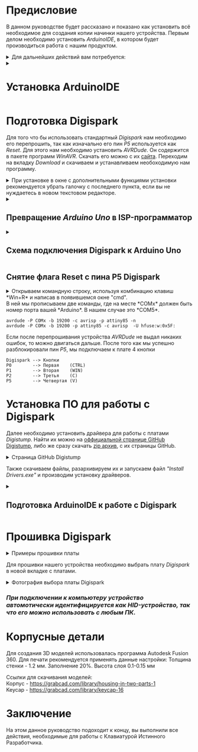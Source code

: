 # Предисловие

В данном руководстве будет рассказано и показано как установить всё необходимое для создания копии начинки нашего устройства.
Первым делом необходимо установить *ArduinoIDE*, в котором будет производиться работа с нашим продуктом.

<details>
<summary>Для дальнейших действий вам потребуется:</summary>

1.   Arduino Uno
2.   Digispark
3.   6 проводов для подключения к Arduino Uno и 9 проводов для подключения к кнопкам
4.   Персональный ПК
5.   Паяльник
6.   3D-принтер для печати корпуса
7.   Пластик для печати

</details>

<details>
<summary>

# Установка ArduinoIDE

</summary>

Данную программу можно найти на [оффициальном сайте компании Arduino](https://www.arduino.cc/en/software).

<details>
<summary>Фотография сайта Arduino.</summary>

![image](https://user-images.githubusercontent.com/102234463/166157753-82178e8b-a5e1-4c4c-9113-2db8609e7b74.png)
    
</details>

Скачиваем файл и начианем установку программы.
</details>

# Подготовка Digispark

Для того что бы использовать стандартный *Digispark* нам необходимо его перепрошить, так как изначально его пин *P5* используется как *Reset*.
Для этого нам необходимо установить *AVRDude*. Он содержится в пакете программ *WinAVR*. Скачать его можно с их [сайта](http://winavr.sourceforge.net/index.html). Переходим на вкладку *Download* и скачиваем и устанавливаем необоходимую нам программу.

<details>
<summary>При установке в окне с дополнительными функциями установки рекомендуется убрать галочку с последнего пункта, если вы не нуждаетесь в новом текстовом редакторе.</summary>

![image](https://user-images.githubusercontent.com/102234463/166182229-03588ff5-6582-4827-a518-08880f638cf6.png)
    
</details>

<details>
<summary>

## Превращение *Arduino Uno* в ISP-программатор

</summary>
Далее нам необходимо прошить одну из плат Arduino в качестве программатора. Как пример нами будет использоваться плата Arduino Uno.

<details>
<summary>Открываем ArduinoIDE и открываем уже готовый скетч программатора.</summary>

![image](https://user-images.githubusercontent.com/102234463/166183391-2d240e96-6c54-42f9-b889-5cd9acc0e34f.png)
    
</details>

<details>
<summary>Далее необходимо произвести преварительную настройку и выбрать всё необходимое во вкладке Инструменты</summary>

![image](https://user-images.githubusercontent.com/102234463/166183982-c10da803-119d-41c0-839b-1e8adfe63fa3.png)
    
</details>
    
</details>
<details>
<summary>

## Схема подключения Digispark к Arduino Uno

</summary>

    Arduino --> Digispark 
    GND     --> GND
    5v      --> 5v
    10      --> P5
    11      --> P0
    12      --> P1
    13      --> P2

</details>

## Снятие флага Reset с пина P5 Digispark
<details>
<summary>Открываем командную строку, используя комбинацию клавиш *Win+R* и написав в появившемся окне "cmd".</summary>

![image](https://user-images.githubusercontent.com/102234463/167291858-6eb4cd01-fcd5-4712-af97-73e1714f1aaa.png)

    
</details>
В ней мы прописываем две команды, где на месте *COMx* должен быть номер порта вашей *Arduino*. В нашем случае это *COM5*.

    avrdude -P COMx -b 19200 -c avrisp -p attiny85 -n
    avrdude -P COMx -b 19200 -p attiny85 -c avrisp  -U hfuse:w:0x5F:

Если после перепрошивания устройства *AVRDude* не выдал никаких ошибок, то можно двигаться дальше.
После того как мы успешно разблокировали пин *P5*, мы подключаем к плате 4 кнопки

    Digispark --> Кнопки
    P0        --> Первая    (CTRL)
    P1        --> Вторая    (WIN)
    P2        --> Третья    (C)
    P5        --> Четвертая (V)

# Установка ПО для работы с Digispark

Далее необходимо установить драйвера для работы с платами *Digistump*.
Найти их можно на [оффициальной странице GitHub Digistump](https://github.com/digistump/DigistumpArduino/releases), либо же сразу скачать [zip архив](https://github.com/digistump/DigistumpArduino/releases/download/1.6.7/Digistump.Drivers.zip), с их страницы GitHub.

<details>
<summary>Страница GitHub Digistump</summary>

![image](https://user-images.githubusercontent.com/102234463/166157907-c6353381-e389-466a-91b8-7fc6beb389b9.png)
    
</details>

Также скачиваем файлы, разархивируем их и запускаем файл *"Install Drivers.exe"* и производим установку драйверов.

<details>
<summary>

## Подготовка ArduinoIDE к работе с Digispark

</summary>

После всех проделанных нами действий необходимо добавить платы *Digistump* в *ArduinoIDE*.
Открываем вкладку *Файл* и заходим в настройки. Там указываем ссылку в строке для доп. ссылок менеджера плат.

    http://digistump.com/package_digistump_index.json

<details>
<summary>Путь к окну с дополнительными ссылками</summary>

![image](https://user-images.githubusercontent.com/102234463/166158270-bdd50854-a0db-421d-8b55-4f489ececadc.png)
![image](https://user-images.githubusercontent.com/102234463/166158395-d66af0d3-269b-442f-b805-67cbd09cbf74.png)
    
</details>

Далее необходимо установить платы *Digistump* в ПО *Arduino*.
<details>
<summary>Путь к менеджеру плат</summary>

![image](https://user-images.githubusercontent.com/102234463/166158639-11ce110c-5e59-44f6-91e4-255c234bd00c.png)
    
</details>

В новом окне в поисковой строке необходимо найти *"Digistump AVR boards"* и добавить их в *ArduinoIDE*.
<details>
<summary>Фотография окна с поиском плат</summary>

![image](https://user-images.githubusercontent.com/102234463/166158708-80052682-5223-47d1-917f-e57de0e9aef3.png)
    
</details>
</details>

# Прошивка Digispark

<details>
<summary>Примеры прошивки платы</summary>

1.    [Скетч с комбинациями Ctrl+Z, Ctrl+C, Ctrl+V, Ctrl+A, Win+V(Ctrl+C + Ctrl+V)](https://github.com/syrovezhko/developer-keyboard/blob/Sketches/Sketches/Combination.ino)
2.    [Зеркальный предыдущему скетч](https://github.com/syrovezhko/developer-keyboard/blob/Sketches/Sketches/CombinationReverse.ino)
3.    [Скетч с отдельными клавишами Ctrl, Win, C, V](https://github.com/syrovezhko/developer-keyboard/blob/Sketches/Sketches/Standart.ino)
4.    [Зеркальный предыдущему скетч](https://github.com/syrovezhko/developer-keyboard/blob/Sketches/Sketches/StandartReverse.ino)
5.    [Скетч с клавишами мультимедиа Play/Pause, VolUp, VolDown, NextTrack](https://github.com/syrovezhko/developer-keyboard/blob/Sketches/Sketches/Multimedia.ino)
6.    [Зеркальный предыдущему скетч](https://github.com/syrovezhko/developer-keyboard/blob/Sketches/Sketches/MultimediaReverse.ino)

</details>

Для прошивки нашего устройства необходимо выбрать плату *Digispark* в новой вкладке с платами.
<details>
<summary>Фотография выбора платы Digispark</summary>

![image](https://user-images.githubusercontent.com/102234463/166158847-3de4d9da-c890-4738-ac5e-dc8615075472.png)
    
</details>
    
### *При подключении к компьютеру устройство автомотически идентифицируется как HID-устройство, так что его можно использовать с любым ПК.*

#  Корпусные детали

Для создания 3D моделей использовалась программа Autodesk Fusion 360. Для печати рекомендуется применять данные настройки: Толщина стенки - 1.2 мм. Заполнение 20%. Высота слоя 0.1-0.15 мм

Ссылки для скачивания моделей:\
    Корпус - https://grabcad.com/library/housing-in-two-parts-1 \
    Keycap - https://grabcad.com/library/keycap-16

# Заключение

На этом данное руководство подоходит к концу, вы выполнили все действия, необходимые для работы с Клавиатурой Истинного Разработчика.
